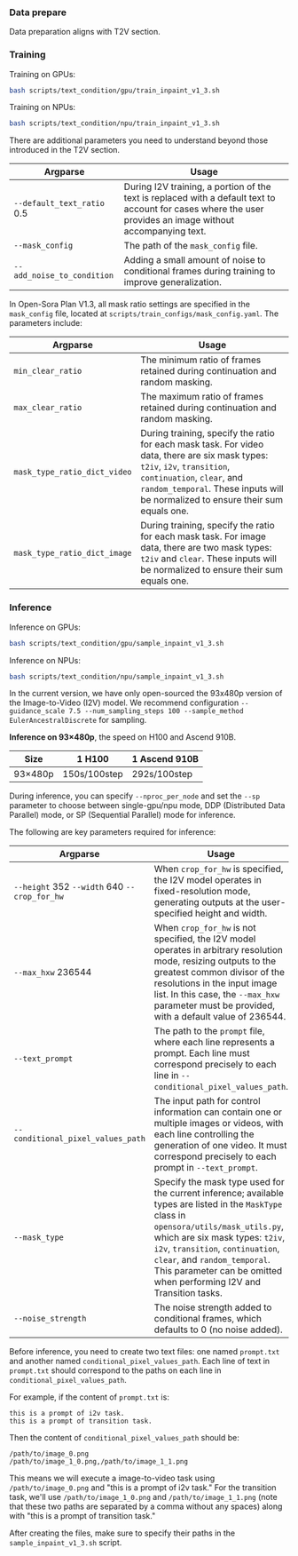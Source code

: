 

### Data prepare

Data preparation aligns with T2V section.

### Training

Training on GPUs:

```bash
bash scripts/text_condition/gpu/train_inpaint_v1_3.sh
```

Training on NPUs:

```bash
bash scripts/text_condition/npu/train_inpaint_v1_3.sh
```

There are additional parameters you need to understand beyond those introduced in the T2V section.

| Argparse                              | Usage                                                        |
| ------------------------------------- | ------------------------------------------------------------ |
| `--default_text_ratio` 0.5            | During I2V training, a portion of the text is replaced with a default text to account for cases where the user provides an image without accompanying text. |
| `--mask_config`                       | The path of the `mask_config` file.                          |
| `--add_noise_to_condition`                       | Adding a small amount of noise to conditional frames during training to improve generalization.          |

In Open-Sora Plan V1.3, all mask ratio settings are specified in the `mask_config` file, located at `scripts/train_configs/mask_config.yaml`. The parameters include:

| Argparse                     | Usage                                                        |
| ---------------------------- | ------------------------------------------------------------ |
| `min_clear_ratio`            | The minimum ratio of frames retained during continuation and random masking. |
| `max_clear_ratio`            | The maximum ratio of frames retained during continuation and random masking. |
| `mask_type_ratio_dict_video` | During training, specify the ratio for each mask task. For video data, there are six mask types: `t2iv`, `i2v`, `transition`, `continuation`, `clear`, and `random_temporal`. These inputs will be normalized to ensure their sum equals one. |
| `mask_type_ratio_dict_image` | During training, specify the ratio for each mask task. For image data, there are two mask types: `t2iv` and `clear`. These inputs will be normalized to ensure their sum equals one. |

### Inference

Inference on GPUs:

```bash
bash scripts/text_condition/gpu/sample_inpaint_v1_3.sh
```

Inference on NPUs:

```bash
bash scripts/text_condition/npu/sample_inpaint_v1_3.sh
```

In the current version, we have only open-sourced the 93x480p version of the Image-to-Video (I2V) model. We recommend configuration `--guidance_scale 7.5 --num_sampling_steps 100 --sample_method EulerAncestralDiscrete` for sampling. 

**Inference on 93×480p**, the speed on H100 and Ascend 910B.

| Size    | 1 H100       | 1 Ascend 910B |
| ------- | ------------ | ------------- |
| 93×480p | 150s/100step | 292s/100step  |

During inference, you can specify `--nproc_per_node` and set the `--sp` parameter to choose between single-gpu/npu mode, DDP (Distributed Data Parallel) mode, or SP (Sequential Parallel) mode for inference.

The following are key parameters required for inference:

| Argparse                                       | Usage                                                        |
| ---------------------------------------------- | ------------------------------------------------------------ |
| `--height` 352  `--width` 640  `--crop_for_hw` | When `crop_for_hw` is specified, the I2V model operates in fixed-resolution mode, generating outputs at the user-specified height and width. |
| `--max_hxw` 236544                             | When `crop_for_hw` is not specified, the I2V model operates in arbitrary resolution mode, resizing outputs to the greatest common divisor of the resolutions in the input image list. In this case, the `--max_hxw` parameter must be provided, with a default value of 236544. |
| `--text_prompt`                                | The path to the `prompt` file, where each line represents a prompt. Each line must correspond precisely to each line in `--conditional_pixel_values_path`. |
| `--conditional_pixel_values_path`              | The input path for control information can contain one or multiple images or videos, with each line controlling the generation of one video. It must correspond precisely to each prompt in `--text_prompt`. |
| `--mask_type`                                  | Specify the mask type used for the current inference; available types are listed in the `MaskType` class in `opensora/utils/mask_utils.py`, which are six mask types: `t2iv`, `i2v`, `transition`, `continuation`, `clear`, and `random_temporal`. This parameter can be omitted when performing I2V and Transition tasks. |
| `--noise_strength` | The noise strength added to conditional frames, which defaults to 0 (no noise added). |

Before inference, you need to create two text files: one named `prompt.txt` and another named `conditional_pixel_values_path`. Each line of text in `prompt.txt` should correspond to the paths on each line in `conditional_pixel_values_path`.

For example, if the content of `prompt.txt` is:

```
this is a prompt of i2v task.
this is a prompt of transition task.
```

Then the content of `conditional_pixel_values_path` should be:

```
/path/to/image_0.png
/path/to/image_1_0.png,/path/to/image_1_1.png
```

This means we will execute a image-to-video task using `/path/to/image_0.png` and "this is a prompt of i2v task." For the transition task, we'll use `/path/to/image_1_0.png` and `/path/to/image_1_1.png` (note that these two paths are separated by a comma without any spaces) along with "this is a prompt of transition task."

After creating the files, make sure to specify their paths in the `sample_inpaint_v1_3.sh` script.
